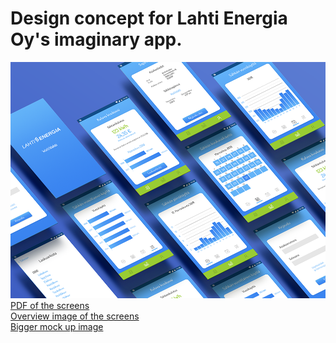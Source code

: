 # Design concept for Lahti Energia Oy's imaginary app.
![](Lahti%20Energia%20preview.png)
<a href="Lahti%20Energia%20screens.pdf">PDF of the screens</a><br>
<a href="Lahti%20Energia%20overview.png">Overview image of the screens</a><br>
<a href="Lahti%20Energia%20mock%20up.png">Bigger mock up image</a>
